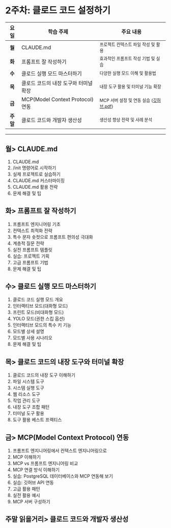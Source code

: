 # 2주차: 클로드 코드 설정하기

| 요일 | 학습 주제 | 주요 내용 |
|:----:|-----------|----------|
| **월** | CLAUDE.md | <small>프로젝트 컨텍스트 파일 작성 및 활용</small> |
| **화** | 프롬프트 잘 작성하기 | <small>효과적인 프롬프트 작성 기법 및 실습</small> |
| **수** | 클로드 실행 모드 마스터하기 | <small>다양한 실행 모드 이해 및 활용법</small> |
| **목** | 클로드 코드의 내장 도구와 터미널 확장 | <small>내장 도구 활용 및 터미널 기능 확장</small> |
| **금** | MCP(Model Context Protocol) 연동 | <small>MCP 서버 설정 및 연동 실습 ([깃허브.pdf](./Fri/%5B%ED%81%B4%EB%A1%9C%EB%93%9C_%EC%BD%94%EB%93%9C%5D_p196_%EA%B9%83%ED%97%88%EB%B8%8C_MCP_%EC%84%9C%EB%B2%84_%EC%B6%94%EA%B0%80%ED%95%98%EA%B8%B0.pdf))</small> |
| **주말** | 클로드 코드와 개발자 생산성 | <small>생산성 향상 전략 및 사례 분석</small> |  
--- 
## 월> CLAUDE.md  
1. CLAUDE.md  
2. /init 명령어로 시작하기  
3. 실제 프로젝트로 실습하기  
4. CLAUDE.md 커스터마이징  
5. CLAUDE.md 활용 전략 
6. 문제 해결 및 팁 
 
## 화> 프롬프트 잘 작성하기  
1. 프롬프트 엔지니어링  기초 
2. 컨텍스트 최적화 전략 
3. 특수 문자 숏컷으로 프롬프트 편의성 극대화  
4. 계층적 질문 전략 
5. 실전 프롬프트 템플릿  
6. 실습: 프로젝트 기획 
7. 고급 프롬프트 기법 
8. 문제 해결 및 팁 

## 수> 클로드 실행 모드 마스터하기  
1. 클로드 코드 실행 모드 개요 
2. 인터랙티브 모드(대화형  모드) 
3. 프린트 모드(비대화형  모드) 
4. YOLO 모드(권한 스킵 옵션) 
5. 인터랙티브 모드의 특수 키 기능 
6. 모드별 상세 설명 
7. 모드별 사용 시나리오  
8. 문제 해결 및 팁 
 
## 목> 클로드 코드의 내장 도구와 터미널  확장 
1. 클로드 코드의 내장 도구 이해하기  
2. 파일 시스템 도구 
3. 시스템 실행 도구 
4. 웹 리소스 도구 
5. 작업 관리 도구 
6. 내장 도구 조합 패턴 
7. 터미널 도구 활용 
8. 도구 활용 베스트 프랙티스  
 
## 금> MCP(Model Context Protocol) 연동 
1. 프롬프트 엔지니어링에서 컨텍스트 엔지니어링으로  
2. MCP 이해하기  
3. MCP vs 프롬프트 엔지니어링 비교 
4. MCP 연결 방식 이해하기  
5. 실습: PostgreSQL 데이터베이스와 MCP 연동해  보기 
6. 실습: 깃허브 API 연동 
7. 고급 활용 패턴 
8. 실전 활용 예시 
9. MCP 서버 구성하기  
 
## 주말 읽을거리> 클로드 코드와 개발자 생산성 

